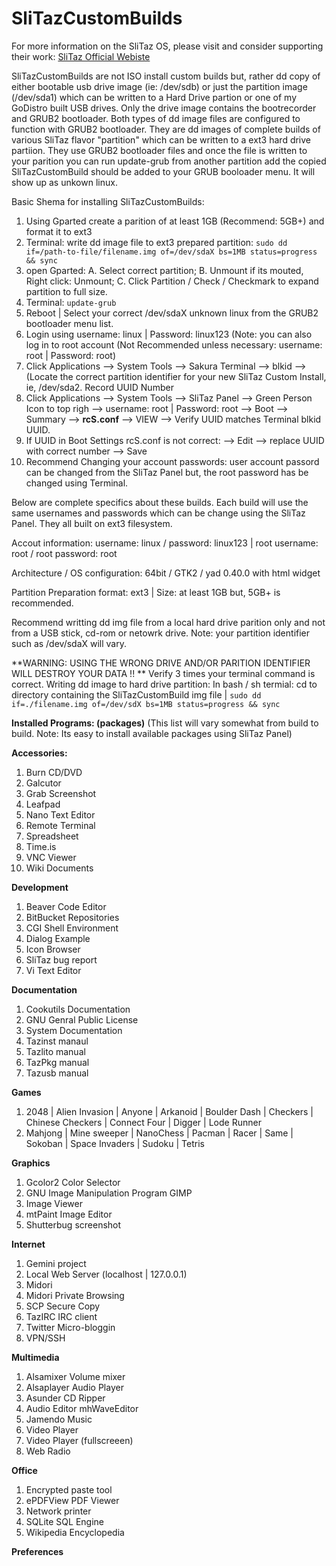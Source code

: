 # SliTazCustomBuilds 

For more information on the SliTaz OS, please visit and consider supporting their work: [SliTaz Official Webiste](https://slitaz.org)

SliTazCustomBuilds are not ISO install custom builds but, rather dd copy of either bootable usb drive image (ie: /dev/sdb) or just the partition image (/dev/sda1) which can be written to a Hard Drive partion or one of my GoDistro built USB drives. Only the drive image contains the bootrecorder and GRUB2 bootloader. Both types of dd image files are configured to function with GRUB2 bootloader. They are dd images of complete builds of various SliTaz flavor "partition" which can be written to a ext3 hard drive partiion. They use GRUB2 bootloader files and once the file is written to your parition you can run update-grub from another partition add the copied SliTazCustomBuild should be added to your GRUB booloader menu. It will show up as unkown linux.

Basic Shema for installing SliTazCustomBuilds:
1. Using Gparted create a parition of at least 1GB (Recommend: 5GB+) and format it to ext3
2. Terminal: write dd image file to ext3 prepared partition: ```sudo dd if=/path-to-file/filename.img of=/dev/sdaX bs=1MB status=progress && sync```
3. open Gparted: A. Select correct partition; B. Unmount if its mouted, Right click: Unmount; C. Click Partition / Check / Checkmark to expand partition to full size.
4. Terminal: ```update-grub```
5. Reboot | Select your correct /dev/sdaX unknown linux from the GRUB2 bootloader menu list.
6. Login using username: linux | Password: linux123  (Note: you can also log in to root account (Not Recommended unless necessary: username: root | Password: root)
7. Click Applications --> System Tools --> Sakura Terminal --> blkid --> (Locate the correct partition identifier for your new SliTaz Custom Install, ie, /dev/sda2. Record UUID Number
8. Click Applications --> System Tools --> SliTaz Panel --> Green Person Icon to top righ --> username: root | Password: root --> Boot --> Summary --> **rcS.conf** --> VIEW --> Verify UUID matches Terminal blkid UUID.
9. If UUID in Boot Settings rcS.conf is not correct: --> Edit --> replace UUID with correct number --> Save
10. Recommend Changing your account passwords: user account passord can be changed from the SliTaz Panel but, the root password has be changed using Terminal. 

Below are complete specifics about these builds. Each build will use the same usernames and passwords which can be change using the SliTaz Panel. They all built on ext3 filesystem.

Accout information:
username: linux  / password: linux123 | root username: root / root password: root

Architecture / OS configuration: 64bit / GTK2 / yad 0.40.0 with html widget

Partition Preparation format: ext3 | Size: at least 1GB but, 5GB+ is recommended.

Recommend writting dd img file from a local hard drive parition only and not from a USB stick, cd-rom or netowrk drive. Note: your partition identifier such as /dev/sdaX will vary. 

**WARNING: USING THE WRONG DRIVE AND/OR PARITION IDENTIFIER WILL DESTROY YOUR DATA !! ** Verify 3 times your terminal command is correct.
  Writing dd image to hard drive partition:  In bash / sh termial: cd to directory containing the SliTazCustomBuild img file | ```sudo dd if=./filename.img of=/dev/sdX bs=1MB status=progress && sync```
  
**Installed Programs: (packages)** (This list will vary somewhat from build to build. Note: Its easy to install available packages using SliTaz Panel)

**Accessories:**
  1. Burn CD/DVD
  2. Galcutor
  3. Grab Screenshot
  4. Leafpad
  5. Nano Text Editor
  6. Remote Terminal
  7. Spreadsheet
  8. Time.is
  9. VNC Viewer
  10. Wiki Documents

**Development**
  1. Beaver Code Editor
  2. BitBucket Repositories
  3. CGI Shell Environment
  4. Dialog Example
  5. Icon Browser
  6. SliTaz bug report
  7. Vi Text Editor

**Documentation**
  1. Cookutils Documentation
  2. GNU Genral Public License
  3. System Documentation
  4. Tazinst manaul
  5. Tazlito manual
  6. TazPkg manual
  7. Tazusb manual

**Games**
  1. 2048 | Alien Invasion | Anyone | Arkanoid | Boulder Dash | Checkers | Chinese Checkers | Connect Four | Digger | Lode Runner
  2. Mahjong | Mine sweeper | NanoChess | Pacman | Racer | Same | Sokoban | Space Invaders | Sudoku | Tetris

**Graphics**
  1. Gcolor2 Color Selector
  2. GNU Image Manipulation Program GIMP
  3. Image Viewer
  4. mtPaint Image Editor
  5. Shutterbug screenshot

**Internet**
  1. Gemini project
  2. Local Web Server (localhost | 127.0.0.1)
  3. Midori
  4. Midori Private Browsing
  5. SCP Secure Copy
  6. TazIRC IRC client
  7. Twitter Micro-bloggin
  8. VPN/SSH

**Multimedia**
  1. Alsamixer Volume mixer
  2. Alsaplayer Audio Player
  3. Asunder CD Ripper
  4. Audio Editor mhWaveEditor
  5. Jamendo Music
  6. Video Player
  7. Video Player (fullscreeen)
  8. Web Radio

**Office**
  1. Encrypted paste tool
  2. ePDFView PDF Viewer
  3. Network printer
  4. SQLite SQL Engine
  5. Wikipedia Encyclopedia

**Preferences**
